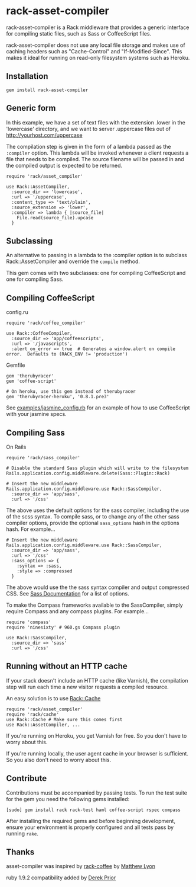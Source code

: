 # rack-asset-compiler

rack-asset-compiler is a Rack middleware that provides a generic interface for compiling static files, such as Sass or CoffeeScript files.

rack-asset-compiler does not use any local file storage and makes use of caching headers such as "Cache-Control" and "If-Modified-Since".  This makes it ideal for running on read-only filesystem systems such as Heroku.

## Installation

    gem install rack-asset-compiler

## Generic form

In this example, we have a set of text files with the extension .lower in the 'lowercase' directory, and
we want to server .uppercase files out of http://yourhost.com/uppercase

The compilation step is given in the form of a lambda passed as the `:compiler` option.  This lambda will
be invoked whenever a client requests a file that needs to be compiled.  The source filename will be passed
in and the compiled output is expected to be returned.

    require 'rack/asset_compiler'

    use Rack::AssetCompiler,
      :source_dir => 'lowercase',
      :url => '/uppercase',
      :content_type => 'text/plain',
      :source_extension => 'lower',
      :compiler => lambda { |source_file|
        File.read(source_file).upcase
      }

## Subclassing
An alternative to passing in a lambda to the :compiler option is to subclass Rack::AssetCompiler and
override the `compile` method.

This gem comes with two subclasses: one for compiling CoffeeScript and one for compiling Sass.

## Compiling CoffeeScript

config.ru

    require 'rack/coffee_compiler'

    use Rack::CoffeeCompiler,
      :source_dir => 'app/coffeescripts',
      :url => '/javascripts',
      :alert_on_error => true  # Generates a window.alert on compile error.  Defaults to (RACK_ENV != 'production')

Gemfile

    gem 'therubyracer'
    gem 'coffee-script'

    # On heroku, use this gem instead of therubyracer
    gem 'therubyracer-heroku', '0.8.1.pre3'

See [examples/jasmine_config.rb](https://github.com/jbaudanza/rack-asset-compiler/tree/master/examples/jasmine_config.rb) for an example of how to use CoffeeScript with your jasmine specs.

## Compiling Sass

On Rails

    require 'rack/sass_compiler'

    # Disable the standard Sass plugin which will write to the filesystem
    Rails.application.config.middleware.delete(Sass::Plugin::Rack)

    # Insert the new middleware
    Rails.application.config.middleware.use Rack::SassCompiler,
      :source_dir => 'app/sass',
      :url => '/css'

The above uses the default options for the sass compiler, including the
use of the scss syntax. To compile sass, or to change any of the other
sass compiler options, provide the optional `sass_options` hash in the
options hash. For example...

    # Insert the new middleware
    Rails.application.config.middleware.use Rack::SassCompiler,
      :source_dir => 'app/sass',
      :url => '/css'
      :sass_options => {
        :syntax => :sass,
        :style => :compressed
      }

The above would use the the sass syntax compiler and output compressed
CSS. See [Sass Documentation](http://sass-lang.com/docs/yardoc/file.SASS_REFERENCE.html#options)
for a list of options.

To make the Compass frameworks available to the SassCompiler, simply
require Compass and any compass plugins. For example...

    require 'compass'
    require 'ninesixty' # 960.gs Compass plugin 

    use Rack::SassCompiler,
      :source_dir => 'sass'
      :url => '/css'


## Running without an HTTP cache
If your stack doesn't include an HTTP cache (like Varnish), the compilation step will run each time a new visitor requests a compiled resource.

An easy solution is to use [Rack::Cache][rack-cache]

    require 'rack/asset_compiler'
    require 'rack/cache'
    use Rack::Cache # Make sure this comes first
    use Rack::AssetCompiler, ...

If you're running on Heroku, you get Varnish for free.  So you don't have to worry about this.

If you're running locally, the user agent cache in your browser is sufficient.  So you also don't need to worry about this.

## Contribute

Contributions must be accompanied by passing tests. To run the test suite for
 the gem you need the following gems installed:

    [sudo] gem install rack rack-test haml coffee-script rspec compass

After installing the required gems and before beginning development,
ensure your environment is properly configured and all tests pass by
running `rake`.

## Thanks
asset-compiler was inspired by [rack-coffee] by [Matthew Lyon][mattly]

ruby 1.9.2 compatibility added by [Derek Prior][derekprior]

[rack-coffee]: https://github.com/mattly/rack-coffee
[mattly]: https://github.com/mattly
[derekprior]: https://github.com/derekprior
[rack-cache]: http://rtomayko.github.com/rack-cache/
